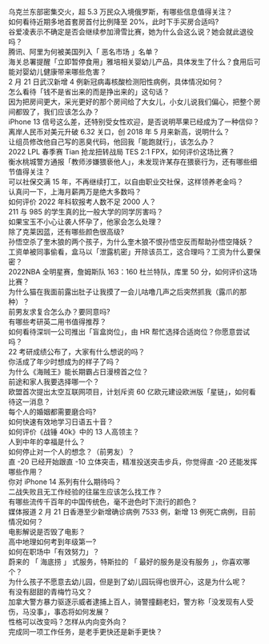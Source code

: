乌克兰东部密集交火，超 5.3 万民众入境俄罗斯，有哪些信息值得关注？  
如何看待近期多地首套房首付比例降至 20%，此时下手买房合适吗?  
谷爱凌表示不确定是否会继续参加滑雪比赛，她为什么会这么说？她会就此退役吗？  
腾讯、阿里为何被美国列入「 恶名市场 」名单？  
海关总署提醒「立即暂停食用」雅培相关婴幼儿产品，具体发生了什么？食用后可能对婴幼儿健康带来哪些危害？  
2 月 21 日武汉新增 4 例新冠病毒核酸检测阳性病例，具体情况如何？  
怎么看待「钱不是省出来的而是挣出来的」这句话？  
因为把房间更大，采光更好的那个房间给了大女儿，小女儿说我们偏心，把整个房间都毁了，我们应该怎么办？  
iPhone 13 信号这么差，还特别受女性欢迎，是否说明苹果已经成为了一种信仰？  
离岸人民币对美元升破 6.32 关口，创 2018 年 5 月来新高，说明什么？  
让组员修改他自己写的恶臭代码，他回我「能跑就行」，该怎么办？  
2022 LPL 春季赛 Tian 抢龙扭转战局 TES 2:1 FPX，如何评价这场比赛？  
衡水桃城警方通报「教师涉嫌猥亵他人」，未发现许某存在猥亵行为，还有哪些细节值得关注？  
可以社保交满 15 年，不再继续打工，以自由职业交社保，这样领养老金吗？  
认真问一下，上海月薪两万是绝大多数吗？  
如何评价 2022 年科软报考人数不足 2000 人？  
211 与 985 的学生真的比一般大学的同学厉害吗？  
如果宝玉不小心让袭人怀孕了，他家会怎么处理？  
除了克莱因蓝，还有哪些颜色很高级?  
孙悟空杀了奎木狼的两个孩子，为什么奎木狼不恨孙悟空反而帮助孙悟空降妖？  
工资单被同事偷看，盒马以「泄露机密」开除该员工，这合理吗？工资为什么要保密？  
2022NBA 全明星赛，詹姆斯队 163：160 杜兰特队，库里 50 分，如何评价这场比赛？  
为什么猫在我面前露出肚子让我摸了一会儿咕噜几声之后突然抓我（露爪的那种）？  
前男友求复合怎么办？要同意吗?  
有哪些考研英二用书值得推荐？  
如何看待深圳一公司推出「盲盒岗位」，由 HR 帮忙选择合适岗位？你愿意尝试吗？  
22 考研成绩公布了，大家有什么想说的吗？  
你活成了年少时想成为的样子了吗？  
为什么《海贼王》能长期霸占日漫榜首之位？  
前途和家人我要选择哪一个？  
欧盟首次提出太空互联网项目，计划斥资 60 亿欧元建设欧洲版「星链」，如何看待这一消息？  
每个人的婚姻都需要磨合吗?  
如何快速有效地学习日语五十音？  
如何评价《战锤 40k》中的 13 人高领主？  
人到中年的幸福是什么？  
如何停止对一个人的想念？（前男友）？  
直 -20 已经开始跟直 -10 立体突击，精准投送突击步兵，你觉得直 -20 还能发挥哪些作用？  
你对 iPhone 14 系列有什么期待吗？  
二战失败且无工作经验的往届生应该怎么找工作？  
有哪些流传千百年的中国传统色，毫不逊色时下流行的颜色？  
媒体报道 2 月 21 日香港至少新增确诊病例 7533 例，新增 13 例死亡病例，目前情况如何？  
电影解说是否毁了电影？  
高中地理如何考到年级第一?  
如何在职场中「有效努力」？  
蔚来的 「 海底捞 」 式服务，特斯拉的 「 最好的服务是没有服务 」，你喜欢哪个？  
为什么孩子不愿意去幼儿园，但是到了幼儿园玩得也很开心，这是为什么呢？  
有没有甜甜的青梅竹马文？  
加拿大警方暴力驱逐示威者逮捕上百人，骑警撞翻老妇，警方称「没发现有人受伤，马没事」，事态将如何发展？  
性格可以改变吗？怎样从内向变外向？  
完成同一项工作任务，是老手更快还是新手更快？  
